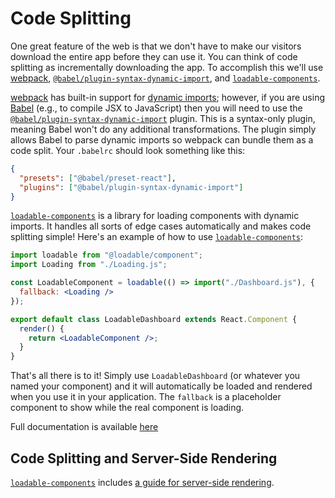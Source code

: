 # Code Splitting

One great feature of the web is that we don't have to make our visitors download the entire app before they can use it. You can think of code splitting as incrementally downloading the app. To accomplish this we'll use [webpack], [`@babel/plugin-syntax-dynamic-import`], and [`loadable-components`].

[webpack] has built-in support for [dynamic imports][import]; however, if you are using [Babel] (e.g., to compile JSX to JavaScript) then you will need to use the [`@babel/plugin-syntax-dynamic-import`] plugin. This is a syntax-only plugin, meaning Babel won't do any additional transformations. The plugin simply allows Babel to parse dynamic imports so webpack can bundle them as a code split. Your `.babelrc` should look something like this:

```json
{
  "presets": ["@babel/preset-react"],
  "plugins": ["@babel/plugin-syntax-dynamic-import"]
}
```

[`loadable-components`] is a library for loading components with dynamic imports. It handles all sorts of edge cases automatically and makes code splitting simple! Here's an example of how to use [`loadable-components`]:

```jsx
import loadable from "@loadable/component";
import Loading from "./Loading.js";

const LoadableComponent = loadable(() => import("./Dashboard.js"), {
  fallback: <Loading />
});

export default class LoadableDashboard extends React.Component {
  render() {
    return <LoadableComponent />;
  }
}
```

That's all there is to it! Simply use `LoadableDashboard` (or whatever you named your component) and it will automatically be loaded and rendered when you use it in your application. The `fallback` is a placeholder component to show while the real component is loading.

Full documentation is available [here](https://www.smooth-code.com/open-source/loadable-components/docs/getting-started/)

## Code Splitting and Server-Side Rendering

[`loadable-components`] includes [a guide for server-side rendering][ssr].

[babel]: https://babeljs.io/
[`@babel/preset-react`]: https://babeljs.io/docs/en/babel-preset-react
[`@babel/plugin-syntax-dynamic-import`]: https://babeljs.io/docs/plugins/syntax-dynamic-import/
[`babel-plugin-import-inspector`]: https://github.com/thejameskyle/react-loadable/tree/6902cc87f618446c54daa85d8fecec6836c9461a#babel-plugin-import-inspector
[`loadable-components`]: https://github.com/smooth-code/loadable-components
[import]: https://github.com/tc39/proposal-dynamic-import
[webpack]: https://webpack.js.org/
[ssr]: https://www.smooth-code.com/open-source/loadable-components/docs/server-side-rendering/
